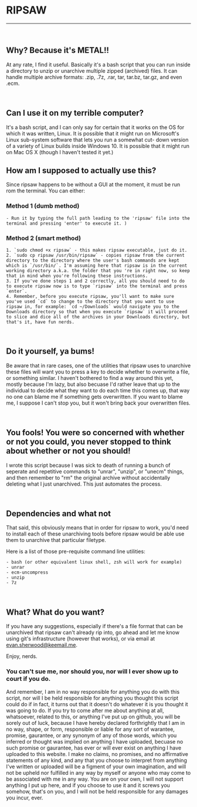 # RIPSAW

--- 

<br>

## Why? Because it's METAL!!

At any rate, I find it useful. Basically it's a bash script that you can 
run inside a directory to unzip or unarchive multiple zipped (archived) 
files. It can handle multiple archive formats: .zip, .7z, .rar, tar, tar.bz, tar.gz, and even .ecm.

<br>

## Can I use it on my terrible computer?

It's a bash script, and I can only say for certain that it works on 
the OS for which it was written, Linux. It is possible that it might run 
on Microsoft's Linux sub-system software that lets you run a somewhat cut-
down version of a variety of Linux builds inside Windows 10. It is 
possible that it might run on Mac OS X (though I haven't tested it yet.) 

## How am I supposed to actually use this?

Since ripsaw happens to be without a GUI at the moment, it must be run 
rom the terminal. You can either:

### Method 1 (dumb method)

    - Run it by typing the full path leading to the 'ripsaw' file into the terminal and pressing 'enter' to execute it. )

### Method 2 (smart method)

    1. `sudo chmod +x ripsaw` - this makes ripsaw executable, just do it.
    2. `sudo cp ripsaw /usr/bin/ripsaw` - copies ripsaw from the current directory to the directory where the user's bash commands are kept which is `/usr/bin/`. I'm assuming here that ripsaw is in the current working directory a.k.a. the folder that you 're in right now, so keep that in mind when you're following these instructions.
    3. If you've done steps 1 and 2 correctly, all you should need to do to execute ripsaw now is to type `ripsaw` into the terminal and press `enter`. 
    4. Remember, before you execute ripsaw, you'll want to make sure you've used `cd` to change to the directory that you want to use ripsaw in, for example: `cd ~/Downloads` would navigate you to the Downloads directory so that when you execute `ripsaw` it will proceed to slice and dice all of the archives in your Downloads directory, but that's it, have fun nerds.

<br>

## Do it yourself, ya bums!

Be aware that in rare cases, one of the utilities that ripsaw uses to 
unarchive these files will want you to press a key to decide whether to 
overwrite a file, or something similar. I haven't bothered to find a way 
around this yet, mostly because I'm lazy, but also becuase I'd rather 
leave that up to the individual to decide what they want to do each time 
this comes up, that way no one can blame me if something gets
overwritten. If you want to blame me, I suppose I can't stop you, but it 
won't bring back your overwritten files.

<br>

## You fools! You were so concerned with whether or not you could, you never stopped to think about whether or not you should!

I wrote this script because I was sick to death of running a bunch of
seperate and repetitive commands to "unrar", "unzip", or "unecm" things,
and then remember to "rm" the original archive without accidentally
deleting what I just unarchived. This just automates the process.

<br>

## Dependencies and what not

That said, this obviously means that in order for ripsaw to work, you'd 
need to install each of these unarchiving tools before ripsaw would be 
able use them to unarchive that particular filetype.

Here is a list of those pre-requisite command line utilities:

    - bash (or other equivalent linux shell, zsh will work for example)
    - unrar
    - ecm-uncompress
    - unzip
    - 7z

<br>

## What? What do you want?

If you have any suggestions, especially if there's a file format that can 
be unarchived that ripsaw can't already rip into, go ahead and let me 
know using git's infrastructure (however that works), or via email at 
evan.sherwood@keemail.me.

Enjoy, nerds.

















### You can't sue me, nor should you, nor will I ever show up to court if you do.

And remember, I am in no way responsible for anything you do with this 
script, nor will I be held responsible for anything you thought this 
script could do if in fact, it turns out that it doesn't do whatever it 
is you thought it was going to do. If you try to come after me about 
anything at all, whatsoever, related to this, or anything I've put up on 
github, you will be sorely out of luck, because I have hereby declared 
forthrightly that I am in no way, shape, or form, responsible or liable 
for any sort of warantee, promise, gaurantee, or any synonym of any of 
those words, which you inferred or thought was implied on anything I have 
uploaded, becuase no such promise or gaurantee, has ever or will ever 
exist on anything I have uploaded to this website. I make no claims, no 
promises, and no affirmative statements of any kind, and any that you 
choose to interpret from anything I've written or uploaded will be a 
figment of your own imagination, and will not be upheld nor fulfilled in 
any way by myself or anyone who may come to be associated with me in any 
way. You are on your own, I will not support anything I put up here, and 
if you choose to use it and it screws you somehow, that's on you, and I 
will not be held responsible for any damages you incur, ever.
